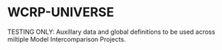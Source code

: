 # WCRP-UNIVERSE
TESTING ONLY: Auxillary data and global definitions to be used across miltiple Model Intercomparison Projects. 
